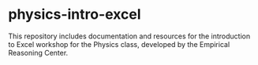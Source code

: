 # physics-intro-excel

This repository includes documentation and resources for the introduction to Excel workshop for the Physics class, developed by the Empirical Reasoning Center.

